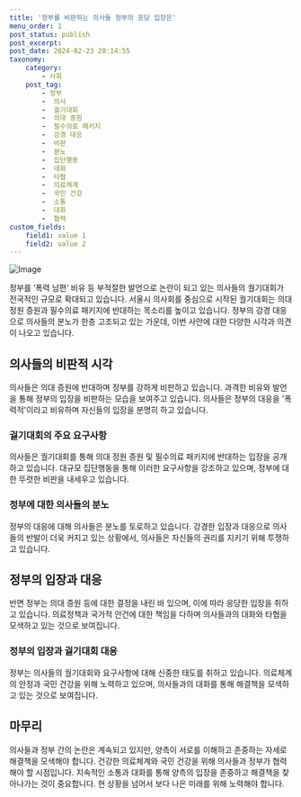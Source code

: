 ```yaml
---
title: '정부를 비판하는 의사들 정부의 응당 입장은'
menu_order: 1
post_status: publish
post_excerpt: 
post_date: 2024-02-23 20:14:55
taxonomy:
    category:
        - 사회
    post_tag:
        - 정부
        -  의사
        -  궐기대회
        -  의대 증원
        -  필수의료 패키지
        -  강경 대응
        -  비판
        -  분노
        -  집단행동
        -  대화
        -  타협
        -  의료체계
        -  국민 건강
        -  소통
        -  대화
        -  협력
custom_fields:
    field1: value 1
    field2: value 2
---
```


![Image](https://imgnews.pstatic.net/image/032/2024/02/22/0003280616_001_20240222222106749.jpg?type=w647)

정부를 ‘폭력 남편’ 비유 등 부적절한 발언으로 논란이 되고 있는 의사들의 궐기대회가 전국적인 규모로 확대되고 있습니다. 서울시 의사회를 중심으로 시작된 궐기대회는 의대 정원 증원과 필수의료 패키지에 반대하는 목소리를 높이고 있습니다. 정부의 강경 대응으로 의사들의 분노가 한층 고조되고 있는 가운데, 이번 사안에 대한 다양한 시각과 의견이 나오고 있습니다.
## 의사들의 비판적 시각
의사들은 의대 증원에 반대하며 정부를 강하게 비판하고 있습니다. 과격한 비유와 발언을 통해 정부의 입장을 비판하는 모습을 보여주고 있습니다. 의사들은 정부의 대응을 '폭력적'이라고 비유하며 자신들의 입장을 분명히 하고 있습니다.
### 궐기대회의 주요 요구사항
의사들은 궐기대회를 통해 의대 정원 증원 및 필수의료 패키지에 반대하는 입장을 공개하고 있습니다. 대규모 집단행동을 통해 이러한 요구사항을 강조하고 있으며, 정부에 대한 뚜렷한 비판을 내세우고 있습니다.
### 정부에 대한 의사들의 분노
정부의 대응에 대해 의사들은 분노를 토로하고 있습니다. 강경한 입장과 대응으로 의사들의 반발이 더욱 커지고 있는 상황에서, 의사들은 자신들의 권리를 지키기 위해 투쟁하고 있습니다.
## 정부의 입장과 대응
반면 정부는 의대 증원 등에 대한 결정을 내린 바 있으며, 이에 따라 응당한 입장을 취하고 있습니다. 의료정책과 국가적 안건에 대한 책임을 다하며 의사들과의 대화와 타협을 모색하고 있는 것으로 보여집니다.
### 정부의 입장과 궐기대회 대응
정부는 의사들의 궐기대회와 요구사항에 대해 신중한 태도를 취하고 있습니다. 의료체계의 안정과 국민 건강을 위해 노력하고 있으며, 의사들과의 대화를 통해 해결책을 모색하고 있는 것으로 보여집니다.
## 마무리
의사들과 정부 간의 논란은 계속되고 있지만, 양측이 서로를 이해하고 존중하는 자세로 해결책을 모색해야 합니다. 건강한 의료체계와 국민 건강을 위해 의사들과 정부가 협력해야 할 시점입니다. 지속적인 소통과 대화를 통해 양측의 입장을 존중하고 해결책을 찾아나가는 것이 중요합니다. 현 상황을 넘어서 보다 나은 미래를 위해 노력해야 합니다.
